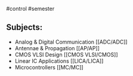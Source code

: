 #control #semester
## Subjects:
- Analog & Digital Communication [[ADC/ADC]]
- Antennae & Propagation [[AP/AP]]
- CMOS VLSI Design [[CMOS VLSI/CMOS]]
- Linear IC Applications [[LICA/LICA]] 
- Microcontrollers [[MC/MC]]